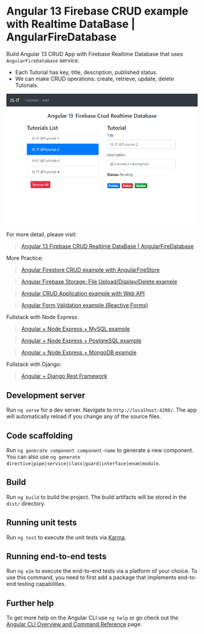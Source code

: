 # Angular 13 Firebase CRUD example with Realtime DataBase | AngularFireDatabase

Build Angular 13 CRUD App with Firebase Realtime Database that uses `AngularFireDatabase` service.

- Each Tutorial has key, title, description, published status.
- We can make CRUD operations: create, retrieve, update, delete Tutorials.

![angular-13-firebase-crud-realtime-database](angular-13-firebase-crud-realtime-database.png)

For more detail, please visit:
> [Angular 13 Firebase CRUD Realtime DataBase | AngularFireDatabase](https://www.github.com/JS-IT/angular-13-firebase-crud/)

More Practice:
> [Angular Firestore CRUD example with AngularFireStore](https://www.github.com/JS-IT/angular-12-firestore-crud/)

> [Angular Firebase Storage: File Upload/Display/Delete example](https://www.github.com/JS-IT/angular-12-file-upload-firebase-storage/)

> [Angular CRUD Application example with Web API](https://www.github.com/JS-IT/angular-12-crud-app/)

> [Angular Form Validation example (Reactive Forms)](https://www.github.com/JS-IT/angular-12-form-validation/)

Fullstack with Node Express:
> [Angular + Node Express + MySQL example](https://www.github.com/JS-IT/angular-12-node-js-express-mysql/)

> [Angular + Node Express + PostgreSQL example](https://www.github.com/JS-IT/angular-12-node-js-express-postgresql/)

> [Angular + Node Express + MongoDB example](https://www.github.com/JS-IT/angular-12-mongodb-node-js-express/)

Fullstack with Django:
> [Angular + Django Rest Framework](https://www.github.com/JS-IT/django-angular-12-crud-rest-framework/)

## Development server

Run `ng serve` for a dev server. Navigate to `http://localhost:4200/`. The app will automatically reload if you change any of the source files.

## Code scaffolding

Run `ng generate component component-name` to generate a new component. You can also use `ng generate directive|pipe|service|class|guard|interface|enum|module`.

## Build

Run `ng build` to build the project. The build artifacts will be stored in the `dist/` directory.

## Running unit tests

Run `ng test` to execute the unit tests via [Karma](https://karma-runner.github.io).

## Running end-to-end tests

Run `ng e2e` to execute the end-to-end tests via a platform of your choice. To use this command, you need to first add a package that implements end-to-end testing capabilities.

## Further help

To get more help on the Angular CLI use `ng help` or go check out the [Angular CLI Overview and Command Reference](https://angular.io/cli) page.
